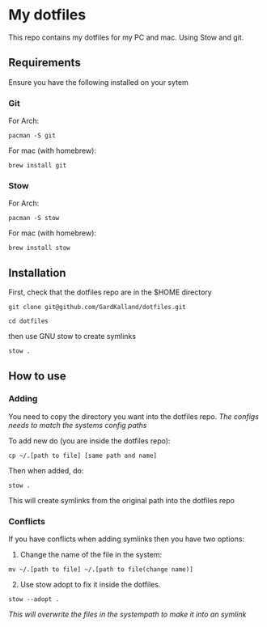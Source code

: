 # My dotfiles

This repo contains my dotfiles for my PC and mac. Using Stow and git.

## Requirements

Ensure you have the following installed on your sytem

### Git

For Arch:

```
pacman -S git
```

For mac (with homebrew):

```
brew install git
```

### Stow

For Arch:

```
pacman -S stow
```

For mac (with homebrew):

```
brew install stow
```

## Installation

First, check that the dotfiles repo are in the $HOME directory

```
git clone git@github.com/GardKalland/dotfiles.git
```

```
cd dotfiles
```

then use GNU stow to create symlinks

```
stow .
```

## How to use

### Adding

You need to copy the directory you want into the dotfiles repo. _The configs needs to match the systems config paths_

To add new do (you are inside the dotfiles repo):

`cp ~/.[path to file] [same path and name] `

Then when added, do:

```
stow .
```

This will create symlinks from the original path into the dotfiles repo

### Conflicts

If you have conflicts when adding symlinks then you have two options:

1. Change the name of the file in the system:

```
mv ~/.[path to file] ~/.[path to file(change name)]
```

2. Use stow adopt to fix it inside the dotfiles.

```
stow --adopt .
```

_This will overwrite the files in the systempath to make it into an symlink_
